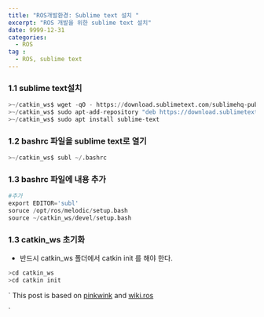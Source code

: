 ```yaml
---
title: "ROS개발환경: Sublime text 설치 "
excerpt: "ROS 개발을 위한 sublime text 설치" 
date: 9999-12-31
categories:
  - ROS
tag :
  - ROS, sublime text
---
```



### 1.1 sublime text설치
 

``` python
>~/catkin_ws$ wget -qO - https://download.sublimetext.com/sublimehq-pub.gpg | sudo apt-key add -
>~/catkin_ws$ sudo apt-add-repository "deb https://download.sublimetext.com/ apt/stable/"4
>~/catkin_ws$ sudo apt install sublime-text
```


### 1.2 bashrc 파일을 sublime text로 열기
``` python
>~/catkin_ws$ subl ~/.bashrc
```


### 1.3 bashrc 파일에 내용 추가
``` python
#추가 
export EDITOR='subl'
soruce /opt/ros/melodic/setup.bash
source ~/catkin_ws/devel/setup.bash
```

### 1.3 catkin_ws 초기화
* 반드시 catkin_ws 폴더에서 catkin init 를 해야 한다. 

``` python
>cd catkin_ws
>cd catkin init
```

` 
This post is based on [pinkwink](https://github.com/PinkWink) and [wiki.ros](http://wiki.ros.org/rosdep#INstalling_rosdep)

`
